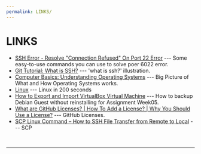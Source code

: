 ```yaml
---
permalink: LINKS/
---
```


# LINKS

* [SSH Error - Resolve "Connection Refused" On Port 22 Error](https://youtu.be/HI3IBzw4vrc?si=FwRDdt7ggFMQSLXE) --- 
Some easy-to-use commands you can use to solve poer 6022 error.
* [Git Tutorial: What is SSH?](https://youtu.be/X9jAjG3PWPo?si=3JvmB7fJpS-ORU2f) --- 
  'what is ssh?' illustration.
* [Computer Basics: Understanding Operating Systems](https://youtu.be/fkGCLIQx1MI?si=HV06Z_8Dh-hxCI2g) --- Big Picture of What and How Operating Systems works.
* [Linux](https://youtu.be/rrB13utjYV4?si=KRzvgpjqCyjiWzCv) --- Linux in 200 seconds
* [How to Export and Import VirtualBox Virtual Machine](https://youtu.be/7GbPbaMwlKw?si=esJLx4d7h8snXNrK) --- How to backup Debian Guest without reinstalling for Assignment Week05.
* [What are GitHub Licenses? | How To Add a License? | Why You Should Use a License?](https://youtu.be/ndORMSnb2nw?si=8_gNurDr8WyxVH-g) --- GitHub Licenses.
* [SCP Linux Command – How to SSH File Transfer from Remote to Local](https://www.freecodecamp.org/news/scp-linux-command-example-how-to-ssh-file-transfer-from-remote-to-local/) --- SCP
<br>
<hr>
